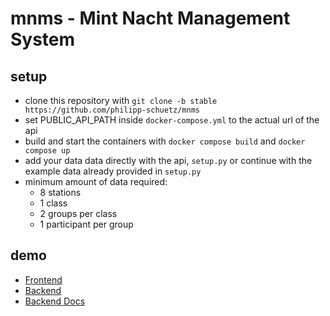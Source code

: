 # mnms - Mint Nacht Management System
## setup
- clone this repository with `git clone -b stable https://github.com/philipp-schuetz/mnms`
- set PUBLIC_API_PATH inside `docker-compose.yml` to the actual url of the api
- build and start the containers with `docker compose build` and `docker compose up`
- add your data data directly with the api, `setup.py` or continue with the example data already provided in `setup.py`
- minimum amount of data required:
  - 8 stations
  - 1 class
  - 2 groups per class
  - 1 participant per group

## demo
- [Frontend](https://mnms.philippschuetz.com)
- [Backend](https://mnms-api.philippschuetz.com)
- [Backend Docs](https://mnms-api.philippschuetz.com/docs)

